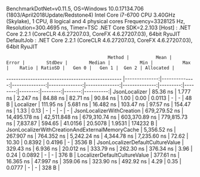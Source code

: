 
BenchmarkDotNet=v0.11.5, OS=Windows 10.0.17134.706 (1803/April2018Update/Redstone4)
Intel Core i7-6700 CPU 3.40GHz (Skylake), 1 CPU, 8 logical and 4 physical cores
Frequency=3328125 Hz, Resolution=300.4695 ns, Timer=TSC
.NET Core SDK=2.2.103
  [Host]     : .NET Core 2.2.1 (CoreCLR 4.6.27207.03, CoreFX 4.6.27207.03), 64bit RyuJIT
  DefaultJob : .NET Core 2.2.1 (CoreCLR 4.6.27207.03, CoreFX 4.6.27207.03), 64bit RyuJIT


                                          Method |          Mean |         Error |        StdDev |        Median |           Min |           Max |    Ratio | RatioSD |   Gen 0 |   Gen 1 |  Gen 2 | Allocated |
------------------------------------------------ |--------------:|--------------:|--------------:|--------------:|--------------:|--------------:|---------:|--------:|--------:|--------:|-------:|----------:|
                                   JsonLocalizer |      85.36 ns |      1.777 ns |      2.247 ns |      84.88 ns |      82.71 ns |      90.84 ns |     1.00 |    0.00 |  0.0113 |       - |      - |      48 B |
                                       Localizer |     111.95 ns |      5.681 ns |     16.482 ns |     103.47 ns |      97.57 ns |     154.47 ns |     1.33 |    0.13 |       - |       - |      - |         - |
                       JsonLocalizerWithCreation | 679,279.52 ns | 14,495.178 ns | 42,511.848 ns | 679,310.74 ns | 603,370.89 ns | 779,815.73 ns | 7,837.87 |  594.65 | 41.0156 | 20.5078 | 1.9531 |  174232 B |
 JsonLocalizerWithCreationAndExternalMemoryCache |   5,356.52 ns |    267.907 ns |    764.352 ns |   5,242.24 ns |   4,344.78 ns |   7,235.60 ns |    72.62 |   10.30 |  0.8392 |  0.4196 |      - |    3536 B |
                JsonLocalizerDefaultCultureValue |     329.43 ns |      6.936 ns |     20.012 ns |     333.79 ns |     262.30 ns |     376.34 ns |     3.96 |    0.24 |  0.0892 |       - |      - |     376 B |
                    LocalizerDefaultCultureValue |     377.61 ns |     16.365 ns |     47.997 ns |     359.06 ns |     323.90 ns |     492.92 ns |     4.29 |    0.35 |  0.0777 |       - |      - |     328 B |
